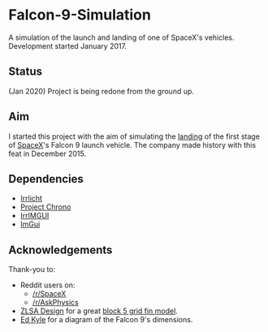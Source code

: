 # Falcon-9-Simulation
A simulation of the launch and landing of one of SpaceX's vehicles. Development started January 2017.

## Status
(Jan 2020)
Project is being redone from the ground up.

## Aim
I started this project with the aim of simulating the [landing](https://www.youtube.com/watch?v=ANv5UfZsvZQ) of the first stage of [SpaceX](https://www.spacex.com/)'s Falcon 9 launch vehicle. The company made history with this feat in December 2015.

## Dependencies
* [Irrlicht](http://irrlicht.sourceforge.net/)
* [Project Chrono](https://projectchrono.org/)
* [IrrIMGUI](https://github.com/ZahlGraf/IrrIMGUI)
* [ImGui](https://github.com/ocornut/imgui)

## Acknowledgements
Thank-you to:
* Reddit users on: 
    * [/r/SpaceX](https://www.reddit.com/r/spacex/)
    * [/r/AskPhysics](https://www.reddit.com/r/Askphysics/)
* [ZLSA Design](https://zlsadesign.com/) for a great [block 5 grid fin model](https://sketchfab.com/models/a800195f7a654c33b52a3f59773d2632).
* [Ed Kyle](https://forum.nasaspaceflight.com/index.php?topic=41947.msg1669723#msg1669723) for a diagram of the Falcon 9's dimensions.
